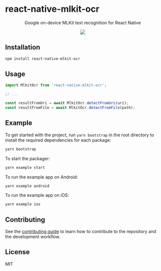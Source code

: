 # react-native-mlkit-ocr
<p align="center">
    Google on-device MLKit text recognition for React Native
</p>

<p align="center">
  <img src="https://user-images.githubusercontent.com/1637928/115913726-d2a97c00-a425-11eb-9c6a-6d19b974ee81.gif">
</p>


## Installation

```sh
npm install react-native-mlkit-ocr
```


## Usage

```js
import MlkitOcr from 'react-native-mlkit-ocr';

// ...

const resultFromUri = await MlkitOcr.detectFromUri(uri);
const resultFromFile = await MlkitOcr.detectFromFile(path);
```


## Example

To get started with the project, run `yarn bootstrap` in the root directory to install the required dependencies for each package:

```sh
yarn bootstrap
```

To start the packager:

```sh
yarn example start
```

To run the example app on Android:

```sh
yarn example android
```

To run the example app on iOS:

```sh
yarn example ios
```

## Contributing

See the [contributing guide](CONTRIBUTING.md) to learn how to contribute to the repository and the development workflow.

## License

MIT
